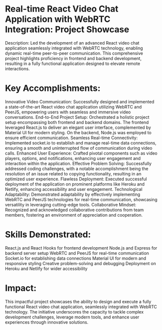 # Real-time React Video Chat Application with WebRTC Integration: Project Showcase
Description:
Led the development of an advanced React video chat application seamlessly integrated with WebRTC technology, enabling dynamic real-time peer-to-peer communication. This comprehensive project highlights proficiency in frontend and backend development, resulting in a fully functional application designed to elevate remote interactions.

# Key Accomplishments:
Innovative Video Communication: Successfully designed and implemented a state-of-the-art React video chat application utilizing WebRTC and PeerJS, empowering users with seamless and immersive video conversations.
End-to-End Project Setup: Orchestrated a holistic project setup encompassing both frontend and backend domains. The frontend leveraged React.js to deliver an elegant user interface, complemented by Material UI for modern styling. On the backend, Node.js was employed to ensure efficient communication.
Seamless Real-time Connectivity: Implemented socket.io to establish and manage real-time data connections, ensuring a smooth and uninterrupted flow of communication during video calls.
Enhanced User Experience: Crafted pivotal components such as video players, options, and notifications, enhancing user engagement and interaction within the application.
Effective Problem Solving: Successfully addressed coding challenges, with a notable accomplishment being the resolution of an issue related to copying functionality, resulting in an optimized user experience.
Flawless Deployment: Executed successful deployment of the application on prominent platforms like Heroku and Netlify, enhancing accessibility and user engagement.
Technological Adaptability: Demonstrated adaptability by effectively implementing WebRTC and PeerJS technologies for real-time communication, showcasing versatility in leveraging cutting-edge tools.
Collaborative Mindset: Recognized and acknowledged collaborative contributions from team members, fostering an environment of appreciation and cooperation.

# Skills Demonstrated:
React.js and React Hooks for frontend development
Node.js and Express for backend server setup
WebRTC and PeerJS for real-time communication
Socket.io for establishing data connections
Material UI for modern and responsive styling
Creative problem-solving and debugging
Deployment on Heroku and Netlify for wider accessibility

# Impact:
This impactful project showcases the ability to design and execute a fully functional React video chat application, seamlessly integrated with WebRTC technology. The initiative underscores the capacity to tackle complex development challenges, leverage modern tools, and enhance user experiences through innovative solutions.
